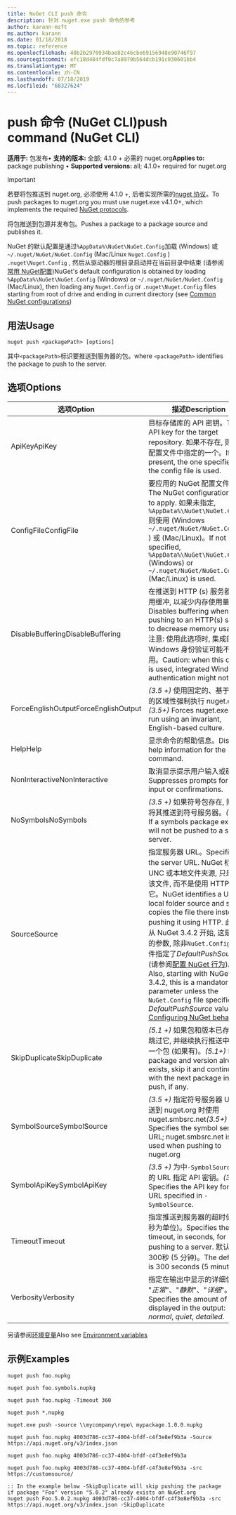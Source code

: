 ```yaml
---
title: NuGet CLI push 命令
description: 针对 nuget.exe push 命令的参考
author: karann-msft
ms.author: karann
ms.date: 01/18/2018
ms.topic: reference
ms.openlocfilehash: 40b2b2970934bae82c46cbe69156948e90746f97
ms.sourcegitcommit: efc18d484fdf0c7a8979b564dcb191c030601bb4
ms.translationtype: MT
ms.contentlocale: zh-CN
ms.lasthandoff: 07/18/2019
ms.locfileid: "68327624"
---
```

# <a name="push-command-nuget-cli"></a><span data-ttu-id="f9a3b-103">push 命令 (NuGet CLI)</span><span class="sxs-lookup"><span data-stu-id="f9a3b-103">push command (NuGet CLI)</span></span>

<span data-ttu-id="f9a3b-104">**适用于:** 包发布&bullet; **支持的版本:** 全部; 4.1.0 + 必需的 nuget.org</span><span class="sxs-lookup"><span data-stu-id="f9a3b-104">**Applies to:** package publishing &bullet; **Supported versions:** all; 4.1.0+ required for nuget.org</span></span>

> [!Important]
> <span data-ttu-id="f9a3b-105">若要将包推送到 nuget.org, 必须使用 4.1.0 +, 后者实现所需的[nuget 协议](../../api/nuget-protocols.md)。</span><span class="sxs-lookup"><span data-stu-id="f9a3b-105">To push packages to nuget.org you must use nuget.exe v4.1.0+, which implements the required [NuGet protocols](../../api/nuget-protocols.md).</span></span>

<span data-ttu-id="f9a3b-106">将包推送到包源并发布包。</span><span class="sxs-lookup"><span data-stu-id="f9a3b-106">Pushes a package to a package source and publishes it.</span></span>

<span data-ttu-id="f9a3b-107">NuGet 的默认配置是通过`%AppData%\NuGet\NuGet.Config`加载 (Windows) 或`~/.nuget/NuGet/NuGet.Config` (Mac/Linux `Nuget.Config` ) `.nuget\Nuget.Config` , 然后从驱动器的根目录启动并在当前目录中结束 (请参阅[常用 NuGet配置](../../consume-packages/configuring-nuget-behavior.md))</span><span class="sxs-lookup"><span data-stu-id="f9a3b-107">NuGet's default configuration is obtained by loading `%AppData%\NuGet\NuGet.Config` (Windows) or `~/.nuget/NuGet/NuGet.Config` (Mac/Linux), then loading any `Nuget.Config` or `.nuget\Nuget.Config` files starting from root of drive and ending in current directory (see [Common NuGet configurations](../../consume-packages/configuring-nuget-behavior.md))</span></span>

## <a name="usage"></a><span data-ttu-id="f9a3b-108">用法</span><span class="sxs-lookup"><span data-stu-id="f9a3b-108">Usage</span></span>

```cli
nuget push <packagePath> [options]
```

<span data-ttu-id="f9a3b-109">其中`<packagePath>`标识要推送到服务器的包。</span><span class="sxs-lookup"><span data-stu-id="f9a3b-109">where `<packagePath>` identifies the package to push to the server.</span></span>

## <a name="options"></a><span data-ttu-id="f9a3b-110">选项</span><span class="sxs-lookup"><span data-stu-id="f9a3b-110">Options</span></span>

| <span data-ttu-id="f9a3b-111">选项</span><span class="sxs-lookup"><span data-stu-id="f9a3b-111">Option</span></span> | <span data-ttu-id="f9a3b-112">描述</span><span class="sxs-lookup"><span data-stu-id="f9a3b-112">Description</span></span> |
| --- | --- |
| <span data-ttu-id="f9a3b-113">ApiKey</span><span class="sxs-lookup"><span data-stu-id="f9a3b-113">ApiKey</span></span> | <span data-ttu-id="f9a3b-114">目标存储库的 API 密钥。</span><span class="sxs-lookup"><span data-stu-id="f9a3b-114">The API key for the target repository.</span></span> <span data-ttu-id="f9a3b-115">如果不存在, 则使用配置文件中指定的一个。</span><span class="sxs-lookup"><span data-stu-id="f9a3b-115">If not present,  the one specified in the config file is used.</span></span> |
| <span data-ttu-id="f9a3b-116">ConfigFile</span><span class="sxs-lookup"><span data-stu-id="f9a3b-116">ConfigFile</span></span> | <span data-ttu-id="f9a3b-117">要应用的 NuGet 配置文件。</span><span class="sxs-lookup"><span data-stu-id="f9a3b-117">The NuGet configuration file to apply.</span></span> <span data-ttu-id="f9a3b-118">如果未指定, `%AppData%\NuGet\NuGet.Config`则使用 (Windows `~/.nuget/NuGet/NuGet.Config` ) 或 (Mac/Linux)。</span><span class="sxs-lookup"><span data-stu-id="f9a3b-118">If not specified, `%AppData%\NuGet\NuGet.Config` (Windows) or `~/.nuget/NuGet/NuGet.Config` (Mac/Linux) is used.</span></span>|
| <span data-ttu-id="f9a3b-119">DisableBuffering</span><span class="sxs-lookup"><span data-stu-id="f9a3b-119">DisableBuffering</span></span> | <span data-ttu-id="f9a3b-120">在推送到 HTTP (s) 服务器时禁用缓冲, 以减少内存使用量。</span><span class="sxs-lookup"><span data-stu-id="f9a3b-120">Disables buffering when pushing to an HTTP(s) server to decrease memory usages.</span></span> <span data-ttu-id="f9a3b-121">注意: 使用此选项时, 集成的 Windows 身份验证可能不起作用。</span><span class="sxs-lookup"><span data-stu-id="f9a3b-121">Caution: when this option is used, integrated Windows authentication might not work.</span></span> |
| <span data-ttu-id="f9a3b-122">ForceEnglishOutput</span><span class="sxs-lookup"><span data-stu-id="f9a3b-122">ForceEnglishOutput</span></span> | <span data-ttu-id="f9a3b-123">*(3.5 +)* 使用固定的、基于英语的区域性强制执行 nuget.exe。</span><span class="sxs-lookup"><span data-stu-id="f9a3b-123">*(3.5+)* Forces nuget.exe to run using an invariant, English-based culture.</span></span> |
| <span data-ttu-id="f9a3b-124">Help</span><span class="sxs-lookup"><span data-stu-id="f9a3b-124">Help</span></span> | <span data-ttu-id="f9a3b-125">显示命令的帮助信息。</span><span class="sxs-lookup"><span data-stu-id="f9a3b-125">Displays help information for the command.</span></span> |
| <span data-ttu-id="f9a3b-126">NonInteractive</span><span class="sxs-lookup"><span data-stu-id="f9a3b-126">NonInteractive</span></span> | <span data-ttu-id="f9a3b-127">取消显示提示用户输入或确认。</span><span class="sxs-lookup"><span data-stu-id="f9a3b-127">Suppresses prompts for user input or confirmations.</span></span> |
| <span data-ttu-id="f9a3b-128">NoSymbols</span><span class="sxs-lookup"><span data-stu-id="f9a3b-128">NoSymbols</span></span> | <span data-ttu-id="f9a3b-129">*(3.5 +)* 如果符号包存在, 则不会将其推送到符号服务器。</span><span class="sxs-lookup"><span data-stu-id="f9a3b-129">*(3.5+)* If a symbols package exists, it will not be pushed to a symbol server.</span></span> |
| <span data-ttu-id="f9a3b-130">Source</span><span class="sxs-lookup"><span data-stu-id="f9a3b-130">Source</span></span> | <span data-ttu-id="f9a3b-131">指定服务器 URL。</span><span class="sxs-lookup"><span data-stu-id="f9a3b-131">Specifies the server URL.</span></span> <span data-ttu-id="f9a3b-132">NuGet 标识 UNC 或本地文件夹源, 只是复制该文件, 而不是使用 HTTP 推送它。</span><span class="sxs-lookup"><span data-stu-id="f9a3b-132">NuGet identifies a UNC or local folder source and simply copies the file there instead of pushing it using HTTP.</span></span>  <span data-ttu-id="f9a3b-133">此外, 从 NuGet 3.4.2 开始, 这是必需的参数, 除非`NuGet.Config`该文件指定了*DefaultPushSource*值 (请参阅[配置 NuGet 行为](../../consume-packages/configuring-nuget-behavior.md))。</span><span class="sxs-lookup"><span data-stu-id="f9a3b-133">Also, starting with NuGet 3.4.2, this is a mandatory parameter unless the `NuGet.Config` file specifies a *DefaultPushSource* value (see [Configuring NuGet behavior](../../consume-packages/configuring-nuget-behavior.md)).</span></span> |
| <span data-ttu-id="f9a3b-134">SkipDuplicate</span><span class="sxs-lookup"><span data-stu-id="f9a3b-134">SkipDuplicate</span></span> | <span data-ttu-id="f9a3b-135">*(5.1 +)* 如果包和版本已存在, 则跳过它, 并继续执行推送中的下一个包 (如果有)。</span><span class="sxs-lookup"><span data-stu-id="f9a3b-135">*(5.1+)* If a package and version already exists, skip it and continue with the next package in the push, if any.</span></span> |
| <span data-ttu-id="f9a3b-136">SymbolSource</span><span class="sxs-lookup"><span data-stu-id="f9a3b-136">SymbolSource</span></span> | <span data-ttu-id="f9a3b-137">*(3.5 +)* 指定符号服务器 URL;推送到 nuget.org 时使用 nuget.smbsrc.net</span><span class="sxs-lookup"><span data-stu-id="f9a3b-137">*(3.5+)* Specifies the symbol server URL; nuget.smbsrc.net is used when pushing to nuget.org</span></span> |
| <span data-ttu-id="f9a3b-138">SymbolApiKey</span><span class="sxs-lookup"><span data-stu-id="f9a3b-138">SymbolApiKey</span></span> | <span data-ttu-id="f9a3b-139">*(3.5 +)* 为中`-SymbolSource`指定的 URL 指定 API 密钥。</span><span class="sxs-lookup"><span data-stu-id="f9a3b-139">*(3.5+)* Specifies the API key for the URL specified in `-SymbolSource`.</span></span> |
| <span data-ttu-id="f9a3b-140">Timeout</span><span class="sxs-lookup"><span data-stu-id="f9a3b-140">Timeout</span></span> | <span data-ttu-id="f9a3b-141">指定推送到服务器的超时值 (以秒为单位)。</span><span class="sxs-lookup"><span data-stu-id="f9a3b-141">Specifies the timeout, in seconds, for pushing to a server.</span></span> <span data-ttu-id="f9a3b-142">默认值为300秒 (5 分钟)。</span><span class="sxs-lookup"><span data-stu-id="f9a3b-142">The default is 300 seconds (5 minutes).</span></span> |
| <span data-ttu-id="f9a3b-143">Verbosity</span><span class="sxs-lookup"><span data-stu-id="f9a3b-143">Verbosity</span></span> | <span data-ttu-id="f9a3b-144">指定在输出中显示的详细信息量: "*正常*"、"*静默*"、"*详细*"。</span><span class="sxs-lookup"><span data-stu-id="f9a3b-144">Specifies the amount of detail displayed in the output: *normal*, *quiet*, *detailed*.</span></span> |

<span data-ttu-id="f9a3b-145">另请参阅[环境变量](cli-ref-environment-variables.md)</span><span class="sxs-lookup"><span data-stu-id="f9a3b-145">Also see [Environment variables](cli-ref-environment-variables.md)</span></span>

## <a name="examples"></a><span data-ttu-id="f9a3b-146">示例</span><span class="sxs-lookup"><span data-stu-id="f9a3b-146">Examples</span></span>

```cli
nuget push foo.nupkg

nuget push foo.symbols.nupkg

nuget push foo.nupkg -Timeout 360

nuget push *.nupkg

nuget.exe push -source \\mycompany\repo\ mypackage.1.0.0.nupkg

nuget push foo.nupkg 4003d786-cc37-4004-bfdf-c4f3e8ef9b3a -Source https://api.nuget.org/v3/index.json

nuget push foo.nupkg 4003d786-cc37-4004-bfdf-c4f3e8ef9b3a

nuget push foo.nupkg 4003d786-cc37-4004-bfdf-c4f3e8ef9b3a -src https://customsource/

:: In the example below -SkipDuplicate will skip pushing the package if package "Foo" version "5.0.2" already exists on NuGet.org
nuget push Foo.5.0.2.nupkg 4003d786-cc37-4004-bfdf-c4f3e8ef9b3a -src https://api.nuget.org/v3/index.json -SkipDuplicate
```
